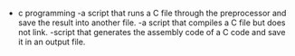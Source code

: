* c programming
 -a script that runs a C file through the preprocessor and save the result into another file.
 -a script that compiles a C file but does not link.
 -script that generates the assembly code of a C code and save it in an output file.

